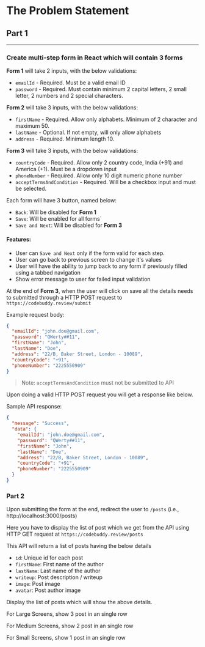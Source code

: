 # The Problem Statement

## Part 1

---

### Create multi-step form in React which will contain 3 forms

**Form 1** will take 2 inputs, with the below validations:

- `emailId` - Required. Must be a valid email ID
- `password` - Required. Must contain minimum 2 capital letters, 2 small letter, 2 numbers and 2 special characters.

**Form 2** will take 3 inputs, with the below validations:

- `firstName` - Required. Allow only alphabets. Minimum of 2 character and maximum 50.
- `lastName` - Optional. If not empty, will only allow alphabets
- `address` - Required. Minimum length 10.

**Form 3** will take 3 inputs, with the below validations:

- `countryCode` - Required. Allow only 2 country code, India (+91) and America (+1). Must be a dropdown input
- `phoneNumber` - Required. Allow only 10 digit numeric phone number
- `acceptTermsAndCondition` - Required. Will be a checkbox input and must be selected.

Each form will have 3 button, named below:

- `Back`: Will be disabled for **Form 1**
- `Save`: Will be enabled for all forms`
- `Save and Next`: Will be disabled for **Form 3**

#### Features:

- User can `Save and Next` only if the form valid for each step.
- User can go back to previous screen to change it's values
- User will have the ability to jump back to any form if previously filled using a tabbed navigation
- Show error message to user for failed input validation

At the end of **Form 3**, when the user will click on save all the details needs to submitted through a HTTP POST request to `https://codebuddy.review/submit`

Example request body:

```json
{
  "emailId": "john.doe@gmail.com",
  "password": "QWerty##11",
  "firstName": "John",
  "lastName": "Doe",
  "address": "22/B, Baker Street, London - 10089",
  "countryCode": "+91",
  "phoneNumber": "2225550909"
}
```

> Note: `acceptTermsAndCondition` must not be submitted to API

Upon doing a valid HTTP POST request you will get a response like below.

Sample API response:

```json
{
  "message": "Success",
  "data": {
    "emailId": "john.doe@gmail.com",
    "password": "QWerty##11",
    "firstName": "John",
    "lastName": "Doe",
    "address": "22/B, Baker Street, London - 10089",
    "countryCode": "+91",
    "phoneNumber": "2225550909"
  }
}
```

### Part 2

Upon submitting the form at the end, redirect the user to `/posts` (i.e., http://localhost:3000/posts)

Here you have to display the list of post which we get from the API using HTTP GET request at `https://codebuddy.review/posts`

This API will return a list of posts having the below details

- `id`: Unique id for each post
- `firstName`: First name of the author
- `lastName`: Last name of the author
- `writeup`: Post description / writeup
- `image`: Post image
- `avatar`: Post author image

Display the list of posts which will show the above details.

For Large Screens, show 3 post in an single row

For Medium Screens, show 2 post in an single row

For Small Screens, show 1 post in an single row